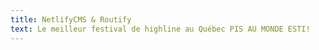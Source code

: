 ```yaml
---
title: NetlifyCMS & Routify
text: Le meilleur festival de highline au Québec PIS AU MONDE ESTI!
---
```


